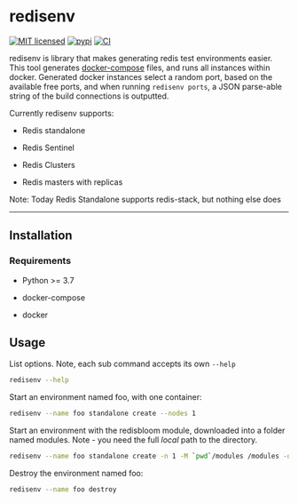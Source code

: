 # redisenv

[![MIT licensed](https://img.shields.io/badge/license-MIT-blue.svg)](./LICENSE)
[![pypi](https://badge.fury.io/py/redisenv.svg)](https://pypi.org/project/redisenv/)
[![CI](https://github.com/RedisLabsModules/redisenv/actions/workflows/integration.yml/badge.svg)](https://github.com/RedisLabsModules/redisenv/actions/workflows/integration.yml)

redisenv is library that makes generating redis test environments easier. This tool generates [docker-compose](https://docs.docker.com/compose/) files, and runs all instances within docker.  Generated docker instances select a random port, based on the available free ports, and when running ```redisenv ports```, a JSON parse-able string of the build connections is outputted.

Currently redisenv supports:

* Redis standalone

* Redis Sentinel

* Redis Clusters

* Redis masters with replicas

Note: Today Redis Standalone supports redis-stack, but nothing else does

----

## Installation

### Requirements

* Python >= 3.7

* docker-compose

* docker

## Usage

List options. Note, each sub command accepts its own ```--help```

```bash
redisenv --help
```

Start an environment named foo, with one container:

```bash
redisenv --name foo standalone create --nodes 1
```

Start an environment with the redisbloom module, downloaded into a folder named modules. Note - you need the full *local* path to the directory.

```bash
redisenv --name foo standalone create -n 1 -M `pwd`/modules /modules -o "--loadmodule /modules/redisbloom.so"
```

Destroy the environment named foo:

```bash
redisenv --name foo destroy
```
